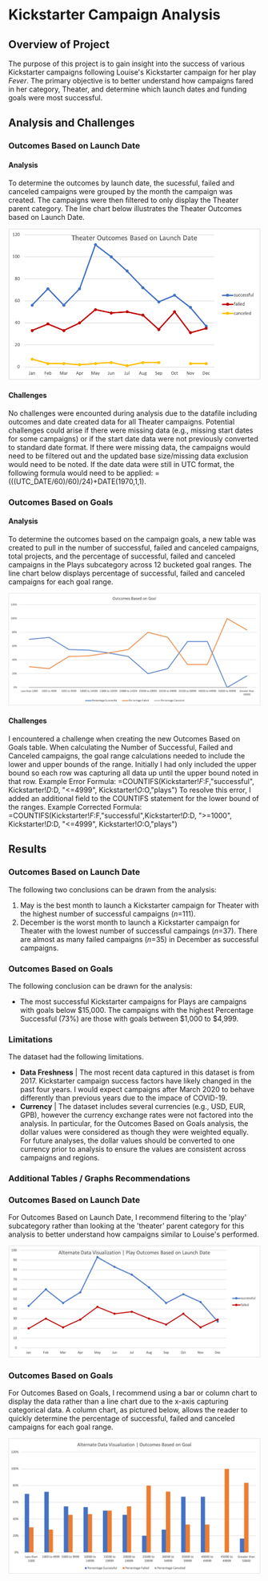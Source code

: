 # Kickstarter Campaign Analysis

## Overview of Project
The purpose of this project is to gain insight into the success of various Kickstarter campaigns following Louise's Kickstarter campaign for her play *Fever*. The primary objective is to better understand how campaigns fared in her category, Theater, and determine which launch dates and funding goals were most successful. 

## Analysis and Challenges
### Outcomes Based on Launch Date
#### Analysis
To determine the outcomes by launch date, the sucessful, failed and canceled campaigns were grouped by the month the campaign was created. The campaigns were then filtered to only display the Theater parent category. The line chart below illustrates the Theater Outcomes based on Launch Date. 

![Outcomes Based on Launch Date](https://github.com/rabascoh/kickstarter-analysis/blob/main/Resources/Theater_Outcomes_vs_Launch.png)

#### Challenges
No challenges were encounted during analysis due to the datafile including outcomes and date created data for all Theater campaigns. Potential challenges could arise if there were missing data (e.g., missing start dates for some campaigns) or if the start date data were not previously converted to standard date format. If there were missing data, the campaigns would need to be filtered out and the updated base size/missing data exclusion would need to be noted. If the date data were still in UTC format, the following formula would need to be applied: =(((UTC_DATE/60)/60)/24)+DATE(1970,1,1). 

### Outcomes Based on Goals
#### Analysis
To determine the outcomes based on the campaign goals, a new table was created to pull in the number of successful, failed and canceled campaigns, total projects, and the percentage of successful, failed and canceled campaigns in the Plays subcategory across 12 bucketed goal ranges. The line chart below displays percentage of successful, failed and canceled campaigns for each goal range. 

![Outcomes Based on Goal](https://github.com/rabascoh/kickstarter-analysis/blob/main/Resources/Outcomes_vs_Goals.png)

#### Challenges
I encountered a challenge when creating the new Outcomes Based on Goals table. When calculating the Number of Successful, Failed and Canceled campaigns, the goal range calculations needed to include the lower and upper bounds of the range. Initially I had only included the upper bound so each row was capturing all data up until the upper bound noted in that row. 
Example Error Formula: =COUNTIFS(Kickstarter!$F:$F,"successful", Kickstarter!$D:$D, "<=4999", Kickstarter!$O:$O,"plays")
To resolve this error, I added an additional field to the COUNTIFS statement for the lower bound of the ranges. 
Example Corrected Formula: =COUNTIFS(Kickstarter!$F:$F,"successful",Kickstarter!$D:$D, ">=1000", Kickstarter!$D:$D, "<=4999", Kickstarter!$O:$O,"plays")

## Results
### Outcomes Based on Launch Date
The following two conclusions can be drawn from the analysis:
1. May is the best month to launch a Kickstarter campaign for Theater with the highest number of successful campaigns (*n*=111). 
2. December is the worst month to launch a Kickstarter campaign for Theater with the lowest number of successful campaings (*n*=37). There are almost as many failed campaigns (*n*=35) in December as successful campaigns. 

### Outcomes Based on Goals
The following conclusion can be drawn for the analysis: 
* The most successful Kickstarter campaigns for Plays are campaigns with goals below $15,000. The campaigns with the highest Percentage Successful (73%) are those with goals between $1,000 to $4,999. 

### Limitations
The dataset had the following limitations. 
* **Data Freshness** | The most recent data captured in this dataset is from 2017. Kickstarter campaign success factors have likely changed in the past four years. I would expect campaigns after March 2020 to behave differently than previous years due to the impace of COVID-19. 
* **Currency** | The dataset includes several currencies (e.g., USD, EUR, GPB), however the currency exchange rates were not factored into the analysis. In particular, for the Outcomes Based on Goals analysis, the dollar values were considered as though they were weighted equally. For future analyses, the dollar values should be converted to one currency prior to analysis to ensure the values are consistent across campaigns and regions. 

### Additional Tables / Graphs Recommendations

### Outcomes Based on Launch Date
For Outcomes Based on Launch Date, I recommend filtering to the 'play' subcategory rather than looking at the 'theater' parent category for this analysis to better understand how campaigns similar to Louise's performed. 

![Alt Outcomes Based on Launch Date](https://github.com/rabascoh/kickstarter-analysis/blob/main/Resources/Alt_Theater_Outcomes_vs_Launch.png)

### Outcomes Based on Goals
For Outcomes Based on Goals, I recommend using a bar or column chart to display the data rather than a line chart due to the x-axis capturing categorical data. A column chart, as pictured below, allows the reader to quickly determine the percentage of successful, failed and canceled campaigns for each goal range. 

![Alt Outcomes Based on Goals](https://github.com/rabascoh/kickstarter-analysis/blob/main/Resources/Alt_Outcomes_vs_Goals.png)




